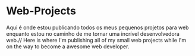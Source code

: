 # Web-Projects

Aqui é onde estou publicando todos os meus pequenos projetos para web enquanto estou no caminho de me tornar uma incrível desenvolvedora web.// Here is where I'm publishing all of my small web projects while I'm on the way to become a awesome web developer.
